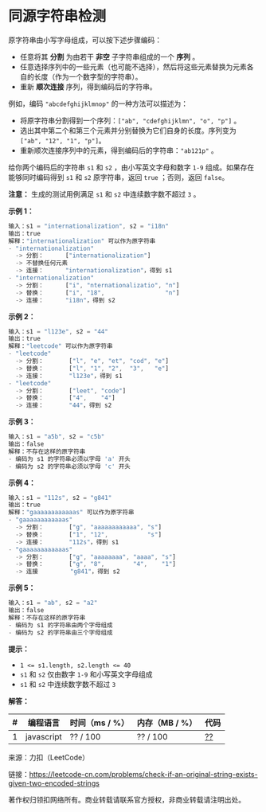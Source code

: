 # 同源字符串检测

原字符串由小写字母组成，可以按下述步骤编码：

- 任意将其 **分割** 为由若干 **非空** 子字符串组成的一个 **序列** 。
- 任意选择序列中的一些元素（也可能不选择），然后将这些元素替换为元素各自的长度（作为一个数字型的字符串）。
- 重新 **顺次连接** 序列，得到编码后的字符串。

例如，编码 `"abcdefghijklmnop"` 的一种方法可以描述为：

- 将原字符串分割得到一个序列：`["ab", "cdefghijklmn", "o", "p"]` 。
- 选出其中第二个和第三个元素并分别替换为它们自身的长度。序列变为 `["ab", "12", "1", "p"]`。
- 重新顺次连接序列中的元素，得到编码后的字符串：`"ab121p"` 。

给你两个编码后的字符串 `s1` 和 `s2` ，由小写英文字母和数字 `1-9` 组成。如果存在能够同时编码得到 `s1` 和 `s2` 原字符串，返回 `true` ；否则，返回 `false`。

**注意：** 生成的测试用例满足 `s1` 和 `s2` 中连续数字数不超过 `3` 。

**示例 1：**

``` javascript
输入：s1 = "internationalization", s2 = "i18n"
输出：true
解释："internationalization" 可以作为原字符串
- "internationalization" 
  -> 分割：      ["internationalization"]
  -> 不替换任何元素
  -> 连接：      "internationalization"，得到 s1
- "internationalization"
  -> 分割：      ["i", "nternationalizatio", "n"]
  -> 替换：      ["i", "18",                 "n"]
  -> 连接：      "i18n"，得到 s2
```

**示例 2：**

``` javascript
输入：s1 = "l123e", s2 = "44"
输出：true
解释："leetcode" 可以作为原字符串
- "leetcode" 
  -> 分割：       ["l", "e", "et", "cod", "e"]
  -> 替换：       ["l", "1", "2",  "3",   "e"]
  -> 连接：       "l123e"，得到 s1
- "leetcode" 
  -> 分割：       ["leet", "code"]
  -> 替换：       ["4",    "4"]
  -> 连接：       "44"，得到 s2
```

**示例 3：**

``` javascript
输入：s1 = "a5b", s2 = "c5b"
输出：false
解释：不存在这样的原字符串
- 编码为 s1 的字符串必须以字母 'a' 开头
- 编码为 s2 的字符串必须以字母 'c' 开头
```

**示例 4：**

``` javascript
输入：s1 = "112s", s2 = "g841"
输出：true
解释："gaaaaaaaaaaaas" 可以作为原字符串
- "gaaaaaaaaaaaas"
  -> 分割：       ["g", "aaaaaaaaaaaa", "s"]
  -> 替换：       ["1", "12",           "s"]
  -> 连接：       "112s"，得到 s1
- "gaaaaaaaaaaaas"
  -> 分割：       ["g", "aaaaaaaa", "aaaa", "s"]
  -> 替换：       ["g", "8",        "4",    "1"]
  -> 连接         "g841"，得到 s2
```

**示例 5：**

``` javascript
输入：s1 = "ab", s2 = "a2"
输出：false
解释：不存在这样的原字符串
- 编码为 s1 的字符串由两个字母组成
- 编码为 s2 的字符串由三个字母组成
```

**提示：**

- `1 <= s1.length, s2.length <= 40`
- `s1` 和 `s2` 仅由数字 `1-9` 和小写英文字母组成
- `s1` 和 `s2` 中连续数字数不超过 `3`

**解答：**

**#**|**编程语言**|**时间（ms / %）**|**内存（MB / %）**|**代码**
--|--|--|--|--
1|javascript|??  / 100|?? / 100|[??](./javascript/ac_v1.js)

来源：力扣（LeetCode）

链接：https://leetcode-cn.com/problems/check-if-an-original-string-exists-given-two-encoded-strings

著作权归领扣网络所有。商业转载请联系官方授权，非商业转载请注明出处。
